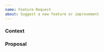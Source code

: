 ```yaml
---
name: Feature Request
about: Suggest a new feature or improvement
---
```


<!-- ::: IMPORTANT NOTE :::

Hi, this is the Excalibur development team. Please take a moment to read the instructions below:

Please ask any questions you have in Discussions: https://github.com/excaliburjs/Excalibur/discussions

Please wait to file a Github issue until after you've read through and understand the contributing guidelines. If you're not sure if you should submit an issue, ask your question in the forum linked above.
https://github.com/excaliburjs/Excalibur/blob/main/.github/CONTRIBUTING.md#suggesting-improvements
-->

<!-- Please do a quick search through our [backlog][issues] to see if your improvement has already been suggested. If so, feel free to provide additional comments or thoughts on the existing issue. -->

<!-- Please follow the format below to make it easier for us to help you -->
<!-- Add relevant pictures/gifs as appropriate -->

### Context

<!-- Explain the background information for this request -->

### Proposal

<!-- Your idea for the new feature, improvement, etc. -->
<!-- If you have any ideas for implementation or next steps, add those here -->
